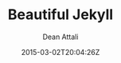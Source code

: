 ---
title: "Beautiful Jekyll"
github: https://github.com/daattali/beautiful-jekyll
demo: http://deanattali.com/beautiful-jekyll/
author: Dean Attali
ssg:
  - Jekyll
cms:
  - No Cms
date: 2015-03-02T20:04:26Z
github_branch: master
description: ":sparkles: Build a beautiful and simple website in literally minutes. Demo at http://deanattali.com/beautiful-jekyll"
---